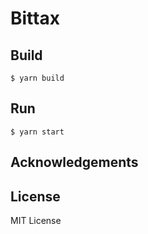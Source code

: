 # Bittax

## Build

```
$ yarn build
```

## Run

```
$ yarn start
```

## Acknowledgements


## License

MIT License
